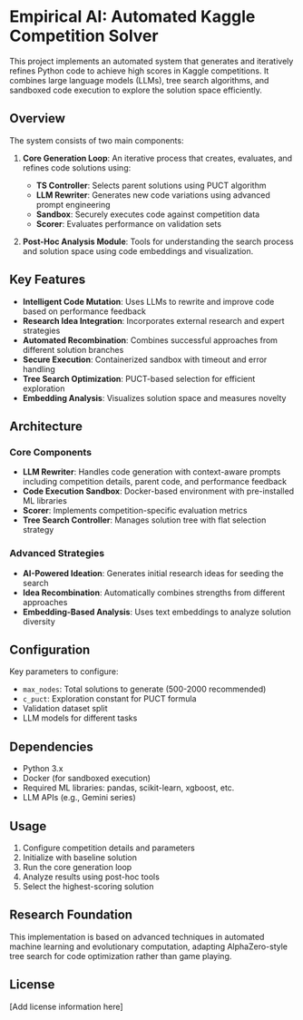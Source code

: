 # Empirical AI: Automated Kaggle Competition Solver

This project implements an automated system that generates and iteratively refines Python code to achieve high scores in Kaggle competitions. It combines large language models (LLMs), tree search algorithms, and sandboxed code execution to explore the solution space efficiently.

## Overview

The system consists of two main components:

1. **Core Generation Loop**: An iterative process that creates, evaluates, and refines code solutions using:
   - **TS Controller**: Selects parent solutions using PUCT algorithm
   - **LLM Rewriter**: Generates new code variations using advanced prompt engineering
   - **Sandbox**: Securely executes code against competition data
   - **Scorer**: Evaluates performance on validation sets

2. **Post-Hoc Analysis Module**: Tools for understanding the search process and solution space using code embeddings and visualization.

## Key Features

- **Intelligent Code Mutation**: Uses LLMs to rewrite and improve code based on performance feedback
- **Research Idea Integration**: Incorporates external research and expert strategies
- **Automated Recombination**: Combines successful approaches from different solution branches
- **Secure Execution**: Containerized sandbox with timeout and error handling
- **Tree Search Optimization**: PUCT-based selection for efficient exploration
- **Embedding Analysis**: Visualizes solution space and measures novelty

## Architecture

### Core Components

- **LLM Rewriter**: Handles code generation with context-aware prompts including competition details, parent code, and performance feedback
- **Code Execution Sandbox**: Docker-based environment with pre-installed ML libraries
- **Scorer**: Implements competition-specific evaluation metrics
- **Tree Search Controller**: Manages solution tree with flat selection strategy

### Advanced Strategies

- **AI-Powered Ideation**: Generates initial research ideas for seeding the search
- **Idea Recombination**: Automatically combines strengths from different approaches
- **Embedding-Based Analysis**: Uses text embeddings to analyze solution diversity

## Configuration

Key parameters to configure:
- `max_nodes`: Total solutions to generate (500-2000 recommended)
- `c_puct`: Exploration constant for PUCT formula
- Validation dataset split
- LLM models for different tasks

## Dependencies

- Python 3.x
- Docker (for sandboxed execution)
- Required ML libraries: pandas, scikit-learn, xgboost, etc.
- LLM APIs (e.g., Gemini series)

## Usage

1. Configure competition details and parameters
2. Initialize with baseline solution
3. Run the core generation loop
4. Analyze results using post-hoc tools
5. Select the highest-scoring solution

## Research Foundation

This implementation is based on advanced techniques in automated machine learning and evolutionary computation, adapting AlphaZero-style tree search for code optimization rather than game playing.

## License

[Add license information here]
